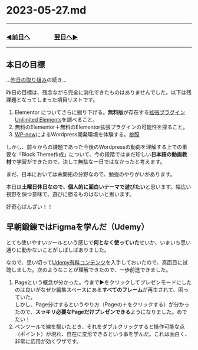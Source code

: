 # 2023-05-27.md
---
### [◀️前日へ](https://github.com/yuasys/chatty-journal/blob/main/2023/05/2023-05-26.md)&emsp;&emsp;&emsp;&emsp;[翌日へ▶️](https://github.com/yuasys/chatty-journal/blob/main/2023/05/2023-05-28.md)
---

## 本日の目標

...[昨日の取り組み](https://github.com/yuasys/chatty-journal/blob/main/2023/05/2023-05-26.md)の続き...  

昨日の目標は、残念ながら完全に消化できたものはありませんでした。以下は残課題となってしまった項目リストです。

1. Elementor についてさらに掘り下げる。<b>無料版</b>が存在する[拡張プラグインUnlimited Elements](https://youtu.be/HEI1eGlWFOo)を調べること。
2. 無料のElementor＋無料のElementor拡張プラグインの可能性を探ること。
3. [WP-now](https://www.youtube.com/watch?v=kKLoKHQrVIA)によるWordpress開発環境を体験する。[参照](https://github.com/yuasys/chatty-journal/blob/main/2023/05/2023-05-25.md#%E6%9C%AC%E6%97%A5%E3%81%AE%E6%96%B0%E7%99%BA%E8%A6%8B%E9%A9%9A%E3%81%84%E3%81%9F%E3%83%8B%E3%83%A5%E3%83%BC%E3%82%B9%E3%81%AA%E3%81%A9)

しかし、前々からの課題であった今後のWordpressの動向を理解する上での重要な「Block Theme作成」について、今の段階ではまだ珍しい<b>日本語の動画教材</b>で学習ができたので、決して無駄な一日ではなかったと考えます。  

まだ、日本においては未開拓の分野なので、勉強のやりがいがあります。

本日は<b>土曜日休日なので、個人的に面白いテーマで遊びたい</b>と思います。幅広い視野を保つ意味で、遊びに勝るものはないと思います。  

好奇心ばんざい！！  

## 早朝鍛錬ではFigmaを学んだ（Udemy）

とても使いやすいツールという感じで<b>何となく使っていた</b>せいか、いまいち思い通りに動かないことがしばしばありました。  

なので、思い切って[Udemy有料コンテンツ](https://www.udemy.com/course/chanto-xd/)を入手しておいたので、真面目に試聴しました。次のようなことが理解できたので、一歩前進できました。

1. Pageという概念が分かった。今まで▶をクリックしてプレゼンモードにしたのは良いがなぜか編集スペースにある<b>すべてのフレーム</b>が再生されて、困っていた。<br>しかし、Page分けするというやり方（Pageの＋をクリックする）が分かったので、<b>スッキリ必要なPageだけプレゼンできる</b>ようになりました。めでたい！
2. ペンツールで線を描いたとき、それをダブルクリックすると操作可能な点（ポイント）が現れ、自在に変形できるという事を学んだ。これは面白く、非常に応用が効くワザです。

